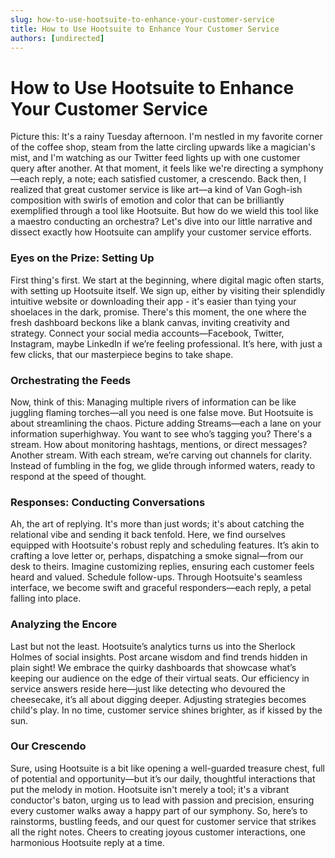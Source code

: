 ```yaml
---
slug: how-to-use-hootsuite-to-enhance-your-customer-service
title: How to Use Hootsuite to Enhance Your Customer Service
authors: [undirected]
---
```



# How to Use Hootsuite to Enhance Your Customer Service

Picture this: It's a rainy Tuesday afternoon. I'm nestled in my favorite corner of the coffee shop, steam from the latte circling upwards like a magician's mist, and I'm watching as our Twitter feed lights up with one customer query after another. At that moment, it feels like we're directing a symphony—each reply, a note; each satisfied customer, a crescendo. Back then, I realized that great customer service is like art—a kind of Van Gogh-ish composition with swirls of emotion and color that can be brilliantly exemplified through a tool like Hootsuite. But how do we wield this tool like a maestro conducting an orchestra? Let's dive into our little narrative and dissect exactly how Hootsuite can amplify your customer service efforts.

### Eyes on the Prize: Setting Up

First thing's first. We start at the beginning, where digital magic often starts, with setting up Hootsuite itself. We sign up, either by visiting their splendidly intuitive website or downloading their app - it's easier than tying your shoelaces in the dark, promise. There's this moment, the one where the fresh dashboard beckons like a blank canvas, inviting creativity and strategy. Connect your social media accounts—Facebook, Twitter, Instagram, maybe LinkedIn if we’re feeling professional. It’s here, with just a few clicks, that our masterpiece begins to take shape.

### Orchestrating the Feeds

Now, think of this: Managing multiple rivers of information can be like juggling flaming torches—all you need is one false move. But Hootsuite is about streamlining the chaos. Picture adding Streams—each a lane on your information superhighway. You want to see who’s tagging you? There's a stream. How about monitoring hashtags, mentions, or direct messages? Another stream. With each stream, we’re carving out channels for clarity. Instead of fumbling in the fog, we glide through informed waters, ready to respond at the speed of thought.

### Responses: Conducting Conversations

Ah, the art of replying. It's more than just words; it's about catching the relational vibe and sending it back tenfold. Here, we find ourselves equipped with Hootsuite's robust reply and scheduling features. It’s akin to crafting a love letter or, perhaps, dispatching a smoke signal—from our desk to theirs. Imagine customizing replies, ensuring each customer feels heard and valued. Schedule follow-ups. Through Hootsuite's seamless interface, we become swift and graceful responders—each reply, a petal falling into place.

### Analyzing the Encore

Last but not the least. Hootsuite’s analytics turns us into the Sherlock Holmes of social insights. Post arcane wisdom and find trends hidden in plain sight! We embrace the quirky dashboards that showcase what’s keeping our audience on the edge of their virtual seats. Our efficiency in service answers reside here—just like detecting who devoured the cheesecake, it’s all about digging deeper. Adjusting strategies becomes child's play. In no time, customer service shines brighter, as if kissed by the sun.

### Our Crescendo

Sure, using Hootsuite is a bit like opening a well-guarded treasure chest, full of potential and opportunity—but it’s our daily, thoughtful interactions that put the melody in motion. Hootsuite isn't merely a tool; it's a vibrant conductor's baton, urging us to lead with passion and precision, ensuring every customer walks away a happy part of our symphony. So, here’s to rainstorms, bustling feeds, and our quest for customer service that strikes all the right notes. Cheers to creating joyous customer interactions, one harmonious Hootsuite reply at a time.
